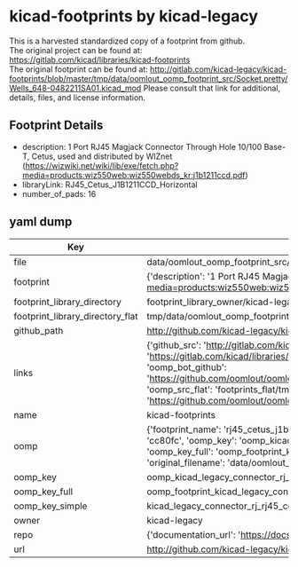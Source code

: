# kicad-footprints by kicad-legacy  
This is a harvested standardized copy of a footprint from github.  
The original project can be found at:  
https://gitlab.com/kicad/libraries/kicad-footprints  
The original footprint can be found at:
http://gitlab.com/kicad-legacy/kicad-footprints/blob/master/tmp/data/oomlout_oomp_footprint_src/Socket.pretty/Wells_648-0482211SA01.kicad_mod
Please consult that link for additional, details, files, and license information.  
## Footprint Details
* description: 1 Port RJ45 Magjack Connector Through Hole 10/100 Base-T, Cetus, used and distributed by WIZnet (https://wizwiki.net/wiki/lib/exe/fetch.php?media=products:wiz550web:wiz550webds_kr:j1b1211ccd.pdf)  
* libraryLink: RJ45_Cetus_J1B1211CCD_Horizontal  
* number_of_pads: 16  
## yaml dump  
| Key | Value |  
| --- | --- |  
| file | data/oomlout_oomp_footprint_src/kicad-footprints/Connector_RJ.pretty/RJ45_Cetus_J1B1211CCD_Horizontal.kicad_mod |  
| footprint | {'description': '1 Port RJ45 Magjack Connector Through Hole 10/100 Base-T, Cetus, used and distributed by WIZnet (https://wizwiki.net/wiki/lib/exe/fetch.php?media=products:wiz550web:wiz550webds_kr:j1b1211ccd.pdf)', 'libraryLink': 'RJ45_Cetus_J1B1211CCD_Horizontal', 'number_of_pads': 16} |  
| footprint_library_directory | footprint_library_owner/kicad-legacy_kicad-footprints |  
| footprint_library_directory_flat | tmp/data/oomlout_oomp_footprint_src/footprints_flat/kicad_legacy_connector_rj_rj45_cetus_j1b1211ccd_horizontal/working |  
| github_path | http://github.com/kicad-legacy/kicad-footprints/blob/master/tmp/data/oomlout_oomp_footprint_src/Connector_RJ.pretty/RJ45_Cetus_J1B1211CCD_Horizontal.kicad_mod |  
| links | {'github_src': 'http://gitlab.com/kicad-legacy/kicad-footprints/blob/master/tmp/data/oomlout_oomp_footprint_src/Socket.pretty/Wells_648-0482211SA01.kicad_mod', 'github_src_repo': 'https://gitlab.com/kicad/libraries/kicad-footprints', 'oomp_bot': 'tmp/data/oomlout_oomp_footprint_src/footprints/kicad_legacy_connector_rj_rj45_cetus_j1b1211ccd_horizontal/working', 'oomp_bot_github': 'https://github.com/oomlout/oomlout_oomp_footprint_bot/tree/main/tmp/data/oomlout_oomp_footprint_src/footprints/kicad_legacy_connector_rj_rj45_cetus_j1b1211ccd_horizontal/working', 'oomp_src_flat': 'footprints_flat/tmp/data/oomlout_oomp_footprint_src/footprints_flat/kicad_legacy_connector_rj_rj45_cetus_j1b1211ccd_horizontal/working', 'oomp_src_flat_github': 'https://github.com/oomlout/oomlout_oomp_footprint_src/tree/main/tmp/data/oomlout_oomp_footprint_src/footprints_flat/kicad_legacy_connector_rj_rj45_cetus_j1b1211ccd_horizontal/working'} |  
| name | kicad-footprints |  
| oomp | {'footprint_name': 'rj45_cetus_j1b1211ccd_horizontal', 'library_name': 'connector_rj', 'md5': 'cc80fc9734de6befa8e028c149b23ee1', 'md5_10': 'cc80fc9734', 'md5_5': 'cc80f', 'md5_6': 'cc80fc', 'oomp_key': 'oomp_kicad_legacy_connector_rj_rj45_cetus_j1b1211ccd_horizontal', 'oomp_key_extra': 'oomp_footprint_kicad_legacy_connector_rj_rj45_cetus_j1b1211ccd_horizontal', 'oomp_key_full': 'oomp_footprint_kicad_legacy_connector_rj_rj45_cetus_j1b1211ccd_horizontal_cc80fc', 'oomp_key_simple': 'kicad_legacy_connector_rj_rj45_cetus_j1b1211ccd_horizontal', 'original_filename': 'data/oomlout_oomp_footprint_src/kicad-footprints/Connector_RJ.pretty/RJ45_Cetus_J1B1211CCD_Horizontal.kicad_mod', 'owner_name': 'kicad_legacy'} |  
| oomp_key | oomp_kicad_legacy_connector_rj_rj45_cetus_j1b1211ccd_horizontal |  
| oomp_key_full | oomp_footprint_kicad_legacy_connector_rj_rj45_cetus_j1b1211ccd_horizontal |  
| oomp_key_simple | kicad_legacy_connector_rj_rj45_cetus_j1b1211ccd_horizontal |  
| owner | kicad-legacy |  
| repo | {'documentation_url': 'https://docs.github.com/rest/repos/repos#get-a-repository', 'message': 'Not Found'} |  
| url | http://github.com/kicad-legacy/kicad-footprints |  

